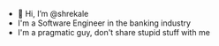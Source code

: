 - 👋 Hi, I’m @shrekale
- I'm a Software Engineer in the banking industry
- I'm a pragmatic guy, don't share stupid stuff with me

